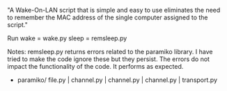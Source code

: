 "A Wake-On-LAN script that is simple and easy to use eliminates the need to remember the MAC address of the single computer assigned to the script."

Run
wake = wake.py
sleep = remsleep.py

Notes:
remsleep.py returns errors related to the paramiko library.  I have tried to make the code ignore these but they persist.  The errors do not impact the functionality of the code.  It performs as expected.
- paramiko/ file.py | channel.py | channel.py | channel.py | transport.py